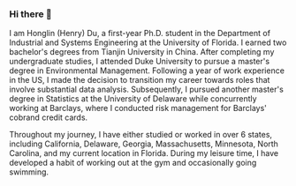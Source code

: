 ### Hi there 👋

I am Honglin (Henry) Du, a first-year Ph.D. student in the Department of Industrial and Systems Engineering at the University of Florida. I earned two bachelor's degrees from Tianjin University in China. After completing my undergraduate studies, I attended Duke University to pursue a master's degree in Environmental Management. Following a year of work experience in the US, I made the decision to transition my career towards roles that involve substantial data analysis. Subsequently, I pursued another master's degree in Statistics at the University of Delaware while concurrently working at Barclays, where I conducted risk management for Barclays' cobrand credit cards.

Throughout my journey, I have either studied or worked in over 6 states, including California, Delaware, Georgia, Massachusetts, Minnesota, North Carolina, and my current location in Florida. During my leisure time, I have developed a habit of working out at the gym and occasionally going swimming.


<!--
**uflhenrydu508/uflhenrydu508** is a ✨ _special_ ✨ repository because its `README.md` (this file) appears on your GitHub profile.

Here are some ideas to get you started:

- 🔭 I’m currently working on ...
- 🌱 I’m currently learning ...
- 👯 I’m looking to collaborate on ...
- 🤔 I’m looking for help with ...
- 💬 Ask me about ...
- 📫 How to reach me: ...
- 😄 Pronouns: ...
- ⚡ Fun fact: ...
-->
